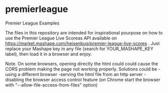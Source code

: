 # premierleague
Premier League Examples

The files in this repository are intended for inspirational pourpose on how to use the Premier League Live Scoreas API 
available on https://market.mashape.com/heisenbug/premier-league-live-scores .
Just replace your Mashape key in any file (search for YOUR_MASHAPE_KEY label), then load it in a browser and enjoy.

Note.
On some browsers, opening directly the html could could cause the CORS problem making the page not working properly.
Solutions could be
-using a different browser
-serving the html file from an http server
-disabling the browser access control feature (on Chrome start the browser with "--allow-file-access-from-files" option)
